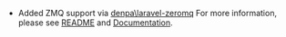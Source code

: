 ---
---
- Added ZMQ support via [denpa\laravel-zeromq](https://packagist.org/packages/denpa/laravel-zeromq)
For more information, please see [README](https://github.com/denpamusic/laravel-bitcoinrpc#zeromq) and [Documentation](https://github.com/bitcoin/bitcoin/blob/master/doc/zmq.md).



